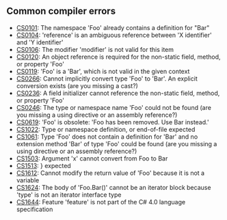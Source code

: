 ## Common compiler errors

- [CS0101](Compiler%20Errors/CS0101.md): The namespace 'Foo' already contains a definition for "Bar"
- [CS0104](Compiler%20Errors/CS0104.md): 'reference' is an ambiguous reference between 'X identifier' and 'Y identifier'
- [CS0106](Compiler%20Errors/CS0106.md): The modifier 'modifier' is not valid for this item
- [CS0120](Compiler%20Errors/CS0120.md): An object reference is required for the non-static field, method, or property 'Foo'
- [CS0119](Compiler%20Errors/CS0119.md): 'Foo' is a 'Bar', which is not valid in the given context
- [CS0266](Compiler%20Errors/CS0266.md): Cannot implicitly convert type 'Foo' to 'Bar'. An explicit conversion exists (are you missing a cast?)
- [CS0236](Compiler%20Errors/CS0236.md): A field initializer cannot reference the non-static field, method, or property 'Foo'
- [CS0246](Compiler%20Errors/CS0246.md): The type or namespace name 'Foo' could not be found (are you missing a using directive or an assembly reference?)  
- [CS0619](Compiler%20Errors/CS0619.md): 'Foo' is obsolete: 'Foo has been removed. Use Bar instead.'
- [CS1022](Compiler%20Errors/CS1022.md): Type or namespace definition, or end-of-file expected
- [CS1061](Compiler%20Errors/CS1061.md): Type 'Foo' does not contain a definition for 'Bar' and no extension method 'Bar' of type 'Foo' could be found (are you missing a using directive or an assembly reference?)  
- [CS1503](Compiler%20Errors/CS1503.md): Argument 'x' cannot convert from Foo to Bar
- [CS1513](Compiler%20Errors/CS1513.md): } expected
- [CS1612](Compiler%20Errors/CS1612.md): Cannot modify the return value of 'Foo' because it is not a variable  
- [CS1624](Compiler%20Errors/CS1624.md): The body of 'Foo.Bar()' cannot be an iterator block because 'type' is not an iterator interface type
- [CS1644](Compiler%20Errors/CS1644.md): Feature 'feature' is not part of the C# 4.0 language specification
